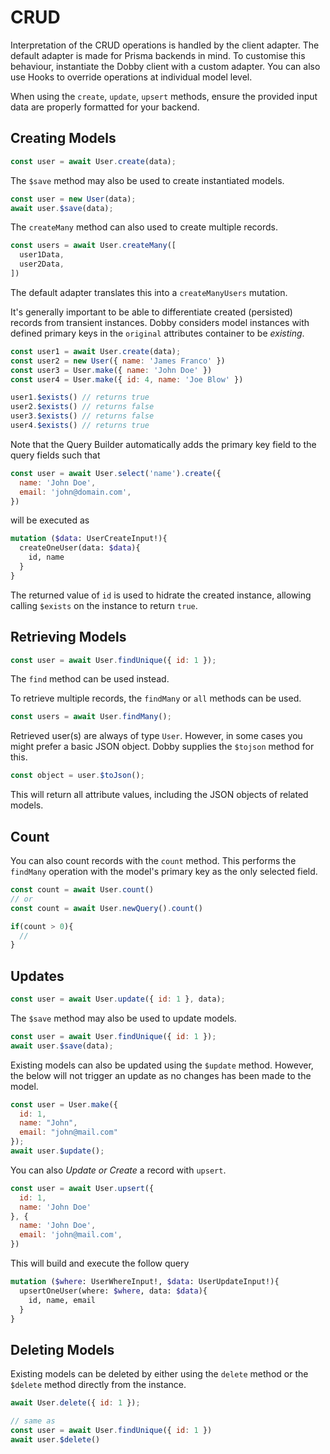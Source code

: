 # CRUD

Interpretation of the CRUD operations is handled by the client adapter. The default adapter is made for Prisma backends in mind. To customise this behaviour, instantiate the Dobby client with a custom adapter. You can also use Hooks to override operations at individual model level.

When using the `create`, `update`, `upsert` methods, ensure the provided input data are properly formatted for your backend.


## Creating Models

```javascript
const user = await User.create(data);
```
The `$save` method may also be used to create instantiated models.

```javascript
const user = new User(data);
await user.$save(data);
```
The `createMany` method can also used to create multiple records.

```javascript
const users = await User.createMany([
  user1Data,
  user2Data,
])
```

The default adapter translates this into a `createManyUsers` mutation.

It's generally important to be able to differentiate created (persisted) records from transient instances. Dobby considers model instances with defined primary keys in the `original` attributes container to be *existing*.

```javascript
const user1 = await User.create(data);
const user2 = new User({ name: 'James Franco' })
const user3 = User.make({ name: 'John Doe' })
const user4 = User.make({ id: 4, name: 'Joe Blow' })

user1.$exists() // returns true
user2.$exists() // returns false
user3.$exists() // returns false
user4.$exists() // returns true
```

Note that the Query Builder automatically adds the primary key field to the query fields such that

```javascript
const user = await User.select('name').create({
  name: 'John Doe',
  email: 'john@domain.com',
})
```

will be executed as

```graphql
mutation ($data: UserCreateInput!){
  createOneUser(data: $data){
    id, name
  }
}
```

The returned value of `id` is used to hidrate the created instance, allowing calling `$exists` on the instance to return `true`.


## Retrieving Models

```javascript
const user = await User.findUnique({ id: 1 });
```

The `find` method can be used instead.

To retrieve multiple records, the `findMany` or `all` methods can be used.

```javascript
const users = await User.findMany();
```

Retrieved user(s) are always of type `User`. However, in some cases you might prefer a basic JSON object. Dobby supplies the `$tojson` method for this.

```javascript
const object = user.$toJson();
```

This will return all attribute values, including the JSON objects of related models.


## Count

You can also count records with the `count` method. This performs the `findMany` operation with the model's primary key as the only selected field.

```javascript
const count = await User.count()
// or
const count = await User.newQuery().count()

if(count > 0){
  //
}
```


## Updates

```javascript
const user = await User.update({ id: 1 }, data);
```

The `$save` method may also be used to update models.

```javascript
const user = await User.findUnique({ id: 1 });
await user.$save(data);
```

Existing models can also be updated using the `$update` method. However, the below will not trigger an update as no changes has been made to the model.

```javascript
const user = User.make({
  id: 1,
  name: "John",
  email: "john@mail.com"
});
await user.$update();
```
You can also *Update or Create* a record with `upsert`.

```javascript
const user = await User.upsert({
  id: 1,
  name: 'John Doe'
}, {
  name: 'John Doe',
  email: 'john@mail.com',
})
```

This will build and execute the follow query

```graphql
mutation ($where: UserWhereInput!, $data: UserUpdateInput!){
  upsertOneUser(where: $where, data: $data){
    id, name, email
  }
}
```


## Deleting Models

Existing models can be deleted by either using the `delete` method or the `$delete` method directly from the instance.

```javascript
await User.delete({ id: 1 });

// same as
const user = await User.findUnique({ id: 1 })
await user.$delete()
```
